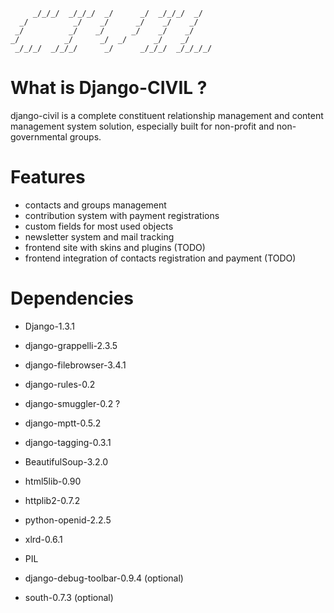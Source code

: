 ```                                                          
     _/_/_/  _/_/_/  _/      _/  _/_/_/  _/  
  _/          _/    _/      _/    _/    _/   
 _/          _/    _/      _/    _/    _/    
_/          _/      _/  _/      _/    _/     
 _/_/_/  _/_/_/      _/      _/_/_/  _/_/_/_/
```

# What is Django-CIVIL ?

django-civil is a complete constituent relationship management and content 
management system solution, especially built for non-profit and non-governmental
groups.


# Features

* contacts and groups management
* contribution system with payment registrations
* custom fields for most used objects
* newsletter system and mail tracking
* frontend site with skins and plugins (TODO)
* frontend integration of contacts registration and payment (TODO)


# Dependencies

* Django-1.3.1
* django-grappelli-2.3.5
* django-filebrowser-3.4.1
* django-rules-0.2
* django-smuggler-0.2 ?
* django-mptt-0.5.2
* django-tagging-0.3.1
* BeautifulSoup-3.2.0
* html5lib-0.90
* httplib2-0.7.2
* python-openid-2.2.5
* xlrd-0.6.1
* PIL

* django-debug-toolbar-0.9.4 (optional)
* south-0.7.3 (optional)
